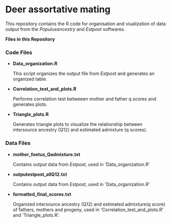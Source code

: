 # Deer assortative mating
This repository contains the R code for organisation and viualization of data output from the _Populusancestry_ and _Estpost_ softwares.

**Files in this Repository**

### Code Files

- **Data_organization.R**

  This script organizes the output file from _Estpost_ and generates an organized table.

- **Correlation_test_and_plots.R**

  Performs correlation test betweeen mother and father q scores and generates plots.

- **Triangle_plots.R**

  Generates triangle plots to visualize the relationship between intersource ancestry (Q12) and estimated admixture (q scores).

### Data Files

- **mother_foetus_Qadmixture.txt**

  Contains output data from _Estpost_, used in 'Data_organization.R'

- **outputestpost_allQ12.txt**

  Contains output data from _Estpost_, used in 'Data_organization.R'

- **formatted_final_scores.txt**

  Organized intersource ancestry (Q12) and estimated admixture(q score) of fathers, mothers and progeny, used in                 'Correlation_test_and_plots.R' and 'Triangle_plots.R'.
